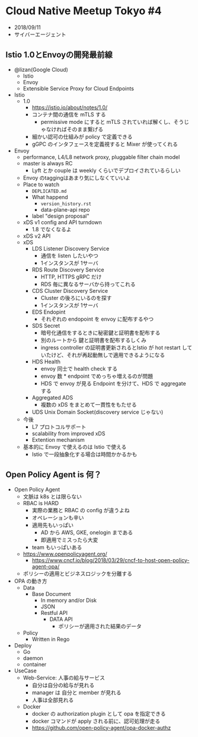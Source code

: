 Cloud Native Meetup Tokyo #4
===

- 2018/09/11
- サイバーエージェント



## Istio 1.0とEnvoyの開発最前線

- @lizan(Google Cloud)
    - Istio
    - Envoy
    - Extensible Service Proxy for Cloud Endpoints
- Istio
    - 1.0
        - https://istio.io/about/notes/1.0/
        - コンテナ間の通信を mTLS する
            - permissive mode にすると mTLS されていれば解くし、そうじゃなければそのまま繋げる
        - 細かい認可の仕組みが policy で定義できる
        - gGPC のインタフェースを定義視すると Mixer が使ってくれる
- Envoy
    - performance, L4/L8 network proxy, pluggable filter chain model
    - master is always RC
        - Lyft とか couple は weekly くらいでデプロイされているらしい
    - Envoy のtaggingはあまり気にしなくていいよ
    - Place to watch
        - `DEPLICATED.md`
        - What happend
            - `version_history.rst`
            - data-plane-api repo
        - label "design proposal"
    - xDS v1 config and API turndown
        - 1.8 でなくなるよ
    - xDS v2 API
    - xDS
        - LDS Listener Discovery Service
            - 通信を listen したいやつ
            - 1インスタンスが 1サーバ
        - RDS Route Discovery Service
            - HTTP, HTTPS gRPC だけ
            - RDS 毎に異なるサーバから持ってこれる
        - CDS Cluster Discovery Service
            - Cluster の後ろにいるのを探す
            - 1インスタンスが 1サーバ
        - EDS Endopint
            - それぞれの endopoint を envoy に配布するやつ
        - SDS Secret
            - 暗号化通信をするときに秘密鍵と証明書を配布する
            - 別のルートから 鍵と証明書を配布するしくみ
            - ingress controller の証明書更新されるとIstio が hot restart していたけど、それが再起動無しで適用できるようになる
        - HDS Health
            - envoy 同士で health check する
            - envoy 数 * endpoint でめっちゃ増えるのが問題
            - HDS で envoy が見る Endpoint を分けて、HDS で aggregate する
        - Aggregated ADS
            - 複数の xDS をまとめて一貫性をもたせる
        - UDS Unix Domain Socket(discovery service じゃない)
    - 今後
        - L7 プロトコルサポート
        - scalability from improved xDS
        - Extention mechanism
    - 基本的に Envoy で使えるのは Istio で使える
        - Istio で一段抽象化する場合は時間かかるかも


## Open Policy Agent is 何？

- Open Policy Agent
    - 文脈は k8s とは限らない
    - RBAC is HARD
        - 実際の業務と RBAC の config が違うよね
        - オペレーションも辛い
        - 適用先もいっぱい
            - AD から AWS, GKE, onelogin まである
            - 即適用でミスったら大変
        - team もいっぱいある
    - https://www.openpolicyagent.org/
        - https://www.cncf.io/blog/2018/03/29/cncf-to-host-open-policy-agent-opa/
    - ポリシーの適用とビジネスロジックを分離する
- OPA の動き方
    - Data
        - Base Document
            - In memory and/or Disk
            - JSON
            - Restful API
                - DATA API
                    - ポリシーが適用された結果のデータ
    - Policy
        - Written in Rego
- Deploy
    - Go
    - daemon
    - container
- UseCase
    - Web-Service: 人事の給与サービス
        - 自分は自分の給与が見れる
        - manager は 自分と member が見れる
        - 人事は全部見れる
    - Docker
        - docker の authorization plugin として opa を指定できる
        - docker コマンドが apply される前に、認可処理が走る
        - https://github.com/open-policy-agent/opa-docker-authz
